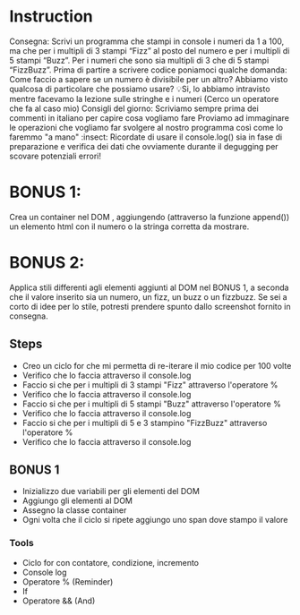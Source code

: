# Instruction
Consegna:
Scrivi un programma che stampi in console i numeri da 1 a 100, ma che per i multipli di 3 stampi “Fizz” al posto del numero e per i multipli di 5 stampi “Buzz”. Per i numeri che sono sia multipli di 3 che di 5 stampi “FizzBuzz”.
Prima di partire a scrivere codice poniamoci qualche domanda:
Come faccio a sapere se un numero è divisibile per un altro? Abbiamo visto qualcosa di particolare che possiamo usare?
:bulb:Si, lo abbiamo intravisto mentre facevamo la lezione sulle stringhe e i numeri (Cerco un operatore che fa al caso mio)
Consigli del giorno:
Scriviamo sempre prima dei commenti in italiano per capire cosa vogliamo fare
Proviamo ad immaginare le operazioni che vogliamo far svolgere al nostro programma così come lo faremmo "a mano"
:insect: Ricordate di usare il console.log() sia in fase di preparazione e verifica dei dati che ovviamente durante il degugging per scovare potenziali errori!
# BONUS 1:
Crea un container nel DOM , aggiungendo (attraverso la funzione append()) un elemento html con il numero o la stringa corretta da mostrare.
# BONUS 2:
Applica stili differenti agli elementi aggiunti al DOM nel BONUS 1, a seconda che il valore inserito sia un numero, un fizz, un buzz o un fizzbuzz. Se sei a corto di idee per lo stile, potresti prendere spunto dallo screenshot fornito in consegna.

## Steps
- Creo un ciclo for che mi permetta di re-iterare il mio codice per 100 volte
- Verifico che lo faccia attraverso il console.log
- Faccio si che per i multipli di 3 stampi "Fizz" attraverso l'operatore %
- Verifico che lo faccia attraverso il console.log
- Faccio si che per i multipli di 5 stampi "Buzz" attraverso l'operatore %
- Verifico che lo faccia attraverso il console.log
- Faccio si che per i multipli di 5 e 3 stampino "FizzBuzz" attraverso l'operatore %
- Verifico che lo faccia attraverso il console.log
## BONUS 1
- Inizializzo due variabili per gli elementi del DOM
- Aggiungo gli elementi al DOM
- Assegno la classe container
- Ogni volta che il ciclo si ripete aggiungo uno span dove stampo il valore

### Tools
- Ciclo for con contatore, condizione, incremento
- Console log
- Operatore % (Reminder)
- If
- Operatore && (And)
